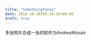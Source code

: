 ```yaml
---
title: "Somethingfunny"
date: 2018-10-30T09:10:28+08:00
draft: true
---
```


多张照片合成一张的软件为AndreaMosaic